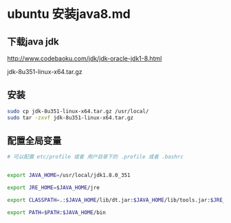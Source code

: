 # ubuntu 安装java8.md

## 下载java jdk 

http://www.codebaoku.com/jdk/jdk-oracle-jdk1-8.html

jdk-8u351-linux-x64.tar.gz

## 安装
```bash
sudo cp jdk-8u351-linux-x64.tar.gz /usr/local/
sudo tar -zxvf jdk-8u351-linux-x64.tar.gz
```

## 配置全局变量
``` bash
# 可以配置 etc/profile 或者 用户目录下的 .profile 或者 .bashrc


export JAVA_HOME=/usr/local/jdk1.8.0_351

export JRE_HOME=$JAVA_HOME/jre

export CLASSPATH=.:$JAVA_HOME/lib/dt.jar:$JAVA_HOME/lib/tools.jar:$JRE_HOME/lib/rt.jar

export PATH=$PATH:$JAVA_HOME/bin
```